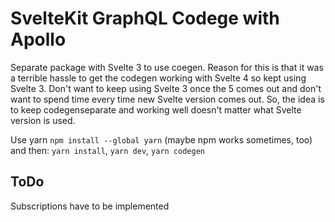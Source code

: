 # SvelteKit GraphQL Codege with Apollo

Separate package with Svelte 3 to use coegen. Reason for this is that it was a terrible hassle to get the codegen working with Svelte 4 so kept using Svelte 3. Don't want to keep using Svelte 3 once the 5 comes out and don't want to spend time every time new Svelte version comes out. So, the idea is to keep codegenseparate and working well doesn't matter what Svelte version is used.

Use yarn `npm install --global yarn` (maybe npm works sometimes, too) and then: `yarn install`, `yarn dev`, `yarn codegen`

## ToDo

Subscriptions have to be implemented
